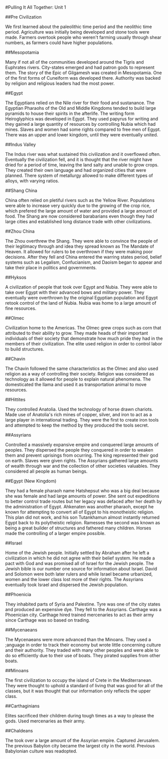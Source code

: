 #Pulling It All Together: Unit 1 

##Pre Civilization 

We first learned about the paleolithic time period and the neolithic time period. Agriculture was initially being developed and stone tools were made. Farmers overtook people who weren't farming usually through shear numbers, as farmers could have higher populations. 

##Mesopotamia 

Many if not all of the communities developed around the Tigris and Euphrates rivers. City-states emerged and had patron gods to represent them. The story of the Epic of Gilgamesh was created in Mesopotamia. One of the first forms of Cuneiform was developed there. Authority was backed by religion and religious leaders had the most power. 

##Egypt 

The Egyptians relied on the Nile river for their food and sustanance. The Egyptian Pharaohs of the Old and Middle Kingdoms tended to build large pyramids to house their spirits in the afterlife. The writing form Heiroglyphics was developed in Egypt. They used papyrus for writing and they gained a large quantity of resources by controlling Nubia which had mines. Slaves and women had some rights compared to free men of Egypt. There was an upper and lower kingdom, until they were eventually united. 

##Indus Valley 

The Indus river was what sustained this civilization and it overflowed often. Eventually the civilization fell, and it is thought that the river might have dried for a period of time, leaving the land salty and unable to grow crops. They created their own language and had organized cities that were planned. There system of metallurgy allowed to make different types of alloys, with varying ratios. 

##Shang China 

China often relied on pletiful rivers such as the Yellow River. Populations were able to increase very quickly due to the growing of the crop rice, which prefered the large amount of water and provided a large amount of food. The Shang are now considered barabarians even though they had large cities and established long distance trade with other civilizations. 

##Zhou China 

The Zhou overthrew the Shang. They were able to convince the people of their legitimacy through and idea they spread known as The Mandate of Heaven. It allowed for rulers to be overthrown if they were making poor decisions. After they fell and China entered the warring states period, belief systems such as Legalism, Confucianism, and Daoism began to appear and take their place in politics and governments. 

##Hyksos 

A civilization of people that took over Egypt and Nubia. They were able to take over Egypt with their advanced bows and military power. They eventually were overthrown by the original Egyptian population and Egypt retook control of the land of Nubia. Nubia was home to a large amount of fine resources. 

##Olmec 

Civilization home to the Americas. The Olmec grew crops such as corn that attributed to their ability to grow. They made heads of their important individuals of their society that demonstrate how much pride they had in the members of their civilization. The elite used religion in order to control labor to build structures. 

##Chavin 

The Chavin followed the same characteristics as the Olmec and also used religion as a way of controlling their society. Religion was considered as technology as it allowed for people to explain natural phenomena. The domesticated the llama and used it as transportation animal to move resources. 

##Hittites 

They controlled Anatolia. Used the technology of horse drawn chariots. Made use of Anatolia's rich mines of copper, silver, and iron to act as a large player in international trading. They were the first to create iron tools and attempted to keep the method by they produced the tools secret. 

##Assyrians 

Controlled a massively expansive empire and conquered large amounts of peoples. They dispersed the people they conquered in order to weaken them and prevent uprisings from ocurring. The king represented their god on earth. Slaves were given rights. The Assyrians gathered large amounts of wealth through war and the collection of other societies valuables. They considered all people as human beings. 

##Egypt \(New Kingdom\) 

They had a female pharaoh name Hatshepsut who was a big deal because she was female and had large amounts of power. She sent out expeditions to better control trade routes but her legacy was defaced after her death by the administration of Egypt. Ahkenaten was another pharaoh, except he known for attempting to convert all of Egypt to his monotheistic religion. This plan did not work, and his son Tutankhamun almost instantly returned Egypt back to its polytheistic religion. Ramesses the second was known as being a great builder of structures and fathered many children. Horses made the controlling of a larger empire possible. 

##Israel 

Home of the Jewish people. Initially settled by Abraham after he left a civilization in which he did not agree with their belief system. He made a pact with God and was promised all of Israel for the Jewish people. The Jewish bible is our number one source for information about Israel. David and Solomon were both later rulers and while Israel became urbanized, women and the lower class lost more of their rights. The Assyrians eventually took Israel and dispersed the Jewish population. 

##Phoenicia 

They inhabited parts of Syria and Palestine. Tyre was one of the city states and produced an expensive dye. They fell to the Assyrians. Carthage was a Phoenician city. Carthage hired trained mercenaries to act as their army since Carthage was so based on trading. 

##Mycenaeans 

The Mycenaeans were more advanced than the Minoans. They used a ;anguage in order to track their economy but wrote little concerning culture and their authority. They traded with many other peoples and were able to do so efficiently due to their use of boats. They pirated supplies from other boats. 

##Minoans 

The first civilization to occupy the island of Crete in the Mediterranean. They were thought to uphold a standard of living that was good for all of the classes, but it was thought that our information only reflects the upper class. 

##Carthaginians 

Elites sacrificed their children during tough times as a way to please the gods. Used mercenaries as their army. 

##Chaldeans 

The took over a large amount of the Assyrian empire. Captured Jerusalem. The previous Babylon city became the largest city in the world. Previous Babylonian culture was readopted. 